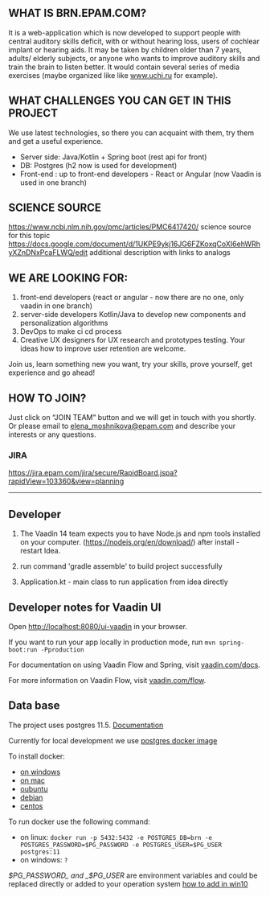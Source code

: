 ## WHAT IS BRN.EPAM.COM? 
It is a web-application which is now developed to support people with central auditory skills deficit, with or without hearing loss, users of cochlear implant or hearing aids. It may be taken by children older than 7 years, adults/ elderly subjects, or anyone who wants to improve auditory skills and train the brain to listen better. 
It would contain several series of media exercises (maybe organized like like www.uchi.ru for example).
 
## WHAT CHALLENGES YOU CAN GET IN THIS PROJECT

We use latest technologies, so there you can acquaint with them, try them and get a useful experience. 
- Server side: Java/Kotlin + Spring boot (rest api for front)
- DB: Postgres (h2 now is used for development)
- Front-end : up to front-end developers - React or Angular (now Vaadin is used in one branch)

## SCIENCE SOURCE

https://www.ncbi.nlm.nih.gov/pmc/articles/PMC6417420/ science source for this topic 
https://docs.google.com/document/d/1UKPE9ykj16JG6FZKoxqCoXI6ehWRhyXZnDNxPcaFLWQ/edit  additional description with links to analogs 

## WE ARE LOOKING FOR:

1. front-end developers (react or angular - now there are no one, only vaadin in one branch)
2. server-side developers Kotlin/Java   to develop new components and personalization algorithms
3.  DevOps  to make ci cd process
4. Creative UX designers for UX research and prototypes testing. Your ideas how to improve user retention are welcome.

Join us, learn something new you want, try your skills, prove yourself, get experience and go ahead!

## HOW TO JOIN?
Just click on “JOIN TEAM” button and we will get in touch with you shortly. Or please email to
[elena_moshnikova@epam.com](mailto:elena_moshnikova@epam.com) and describe your interests or any questions.

### JIRA
https://jira.epam.com/jira/secure/RapidBoard.jspa?rapidView=103360&view=planning

---
## Developer

1. The Vaadin 14 team expects you to have Node.js and npm tools installed on your computer. 
(https://nodejs.org/en/download/) after install - restart Idea.

2. run command 'gradle assemble' to build project successfully

3. Application.kt - main class to run application from idea directly

## Developer notes for Vaadin UI

Open [http://localhost:8080/ui-vaadin](http://localhost:8080/ui-vaadin) in your browser.

If you want to run your app locally in production mode, run `mvn spring-boot:run -Pproduction`

For documentation on using Vaadin Flow and Spring, visit [vaadin.com/docs](https://vaadin.com/docs/flow/spring/tutorial-spring-basic.html).

For more information on Vaadin Flow, visit [vaadin.com/flow](https://vaadin.com/flow).

## Data base
The project uses postgres 11.5. [Documentation](https://www.postgresql.org/docs/11/index.html)

Currently for local development we use [postgres docker image](https://hub.docker.com/_/postgres)

To install docker:
* [on windows](https://docs.docker.com/docker-for-windows/install/)
* [on mac](https://docs.docker.com/docker-for-mac/install/)
* [oubuntu](https://docs.docker.com/install/linux/docker-ce/ubuntu/)
* [debian](https://docs.docker.com/install/linux/docker-ce/debian/)
* [centos](https://docs.docker.com/install/linux/docker-ce/centos/)

To run docker use the following command:

*  on linux:
`docker run -p 5432:5432 -e POSTGRES_DB=brn -e POSTGRES_PASSWORD=$PG_PASSWORD -e POSTGRES_USER=$PG_USER postgres:11`
* on windows: `?`

_$PG_PASSWORD_ and _$PG_USER_ are environment variables and  could be replaced directly or added to your operation system 
[how to add in win10](https://www.architectryan.com/2018/03/17/add-to-the-path-on-windows-10)